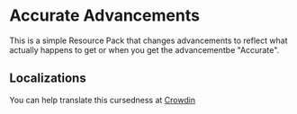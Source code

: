 # Accurate Advancements
This is a simple Resource Pack that changes advancements to reflect what actually happens to get or when you get the advancementbe "Accurate".
## Localizations
You can help translate this cursedness at [Crowdin](https://crowdin.com/project/accurate-advancements/)
<!--stackedit_data:
eyJoaXN0b3J5IjpbMTM0NzYxODkzN119
-->